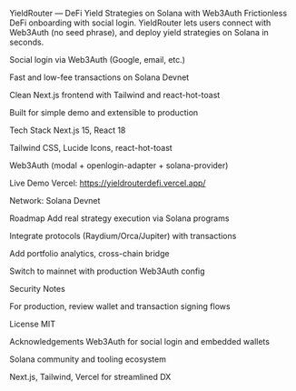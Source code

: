 YieldRouter — DeFi Yield Strategies on Solana with Web3Auth
Frictionless DeFi onboarding with social login. YieldRouter lets users connect with Web3Auth (no seed phrase), and deploy yield strategies on Solana in seconds.

Social login via Web3Auth (Google, email, etc.)

Fast and low-fee transactions on Solana Devnet

Clean Next.js frontend with Tailwind and react-hot-toast

Built for simple demo and extensible to production

Tech Stack
Next.js 15, React 18

Tailwind CSS, Lucide Icons, react-hot-toast

Web3Auth (modal + openlogin-adapter + solana-provider)

Live Demo
Vercel: https://yieldrouterdefi.vercel.app/

Network: Solana Devnet

Roadmap
Add real strategy execution via Solana programs

Integrate protocols (Raydium/Orca/Jupiter) with transactions

Add portfolio analytics, cross-chain bridge

Switch to mainnet with production Web3Auth config

Security Notes

For production, review wallet and transaction signing flows

License
MIT

Acknowledgements
Web3Auth for social login and embedded wallets

Solana community and tooling ecosystem

Next.js, Tailwind, Vercel for streamlined DX
